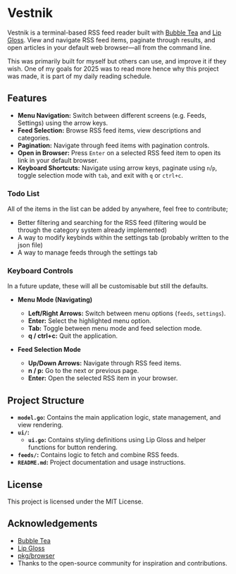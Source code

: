 # Vestnik

Vestnik is a terminal-based RSS feed reader built with [Bubble Tea](https://github.com/charmbracelet/bubbletea) and [Lip Gloss](https://github.com/charmbracelet/lipgloss). View and navigate RSS feed items, paginate through results, and open articles in your default web browser—all from the command line.

This was primarily built for myself but others can use, and improve it if they wish. One of my goals for 2025 was to read more hence why this project was made, it is part of my daily reading schedule.

## Features

- **Menu Navigation:** Switch between different screens (e.g. Feeds, Settings) using the arrow keys.
- **Feed Selection:** Browse RSS feed items, view descriptions and categories.
- **Pagination:** Navigate through feed items with pagination controls.
- **Open in Browser:** Press `Enter` on a selected RSS feed item to open its link in your default browser.
- **Keyboard Shortcuts:** Navigate using arrow keys, paginate using `n`/`p`, toggle selection mode with `tab`, and exit with `q` or `ctrl+c`.

### Todo List

All of the items in the list can be added by anywhere, feel free to contribute;
 - Better filtering and searching for the RSS feed (filtering would be through the category system already implemented)
 - A way to modify keybinds within the settings tab (probably written to the json file)
 - A way to manage feeds through the settings tab

### Keyboard Controls

In a future update, these will all be customisable but still the defaults.

- **Menu Mode (Navigating)**
  - **Left/Right Arrows:** Switch between menu options (`feeds`, `settings`).
  - **Enter:** Select the highlighted menu option.
  - **Tab:** Toggle between menu mode and feed selection mode.
  - **q / ctrl+c:** Quit the application.

- **Feed Selection Mode**
  - **Up/Down Arrows:** Navigate through RSS feed items.
  - **n / p:** Go to the next or previous page.
  - **Enter:** Open the selected RSS item in your browser.

## Project Structure

- **`model.go`:** Contains the main application logic, state management, and view rendering.
- **`ui/`:**
  - **`ui.go`:** Contains styling definitions using Lip Gloss and helper functions for button rendering.
- **`feeds/`:** Contains logic to fetch and combine RSS feeds.
- **`README.md`:** Project documentation and usage instructions.

## License

This project is licensed under the MIT License.

## Acknowledgements

- [Bubble Tea](https://github.com/charmbracelet/bubbletea)
- [Lip Gloss](https://github.com/charmbracelet/lipgloss)
- [pkg/browser](https://github.com/pkg/browser)
- Thanks to the open-source community for inspiration and contributions.
